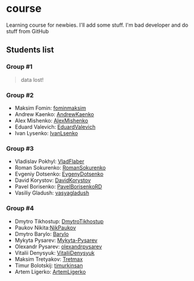 # course

Learning course for newbies. I'll add some stuff. I'm bad developer and do stuff from GitHub

## Students list

### Group #1

> data lost!

### Group #2

- Maksim Fomin: [fominmaksim](https://github.com/fominmaksim)
- Andrew Kaenko: [AndrewKaenko](https://github.com/AndrewKaenko)
- Alex Mishenko: [AlexMishenko](https://github.com/AlexMishenko)
- Eduard Valevich: [EduardValevich](https://github.com/EduardValevich)
- Ivan Lysenko: [IvanLsenko](https://github.com/IvanLsenko)

### Group #3

- Vladislav Pokhyl: [VladFlaber](https://github.com/VladFlaber)
- Roman Sokurenko: [RomanSokurenko](https://github.com/RomanSokurenko)
- Evgeniy Dotsenko: [EvgenyDotsenko](https://github.com/EvgenyDotsenko)
- David Korystov: [DavidKorystov](https://github.com/DavidKorystov)
- Pavel Borisenko: [PavelBorisenkoRD](https://github.com/PavelBorisenkoRD)
- Vasiliy Gladush: [vasyagladush](https://github.com/vasyagladush)

### Group #4

- Dmytro Tikhostup: [DmytroTikhostup](https://github.com/DmytroTikhostup)
- Paukov Nikita:[NikPaukov](https://github.com/NikPaukov)
- Dmytro Barylo: [Barylo](https://github.com/Barylo)
- Mykyta Pysarev: [Mykyta-Pysarev](https://github.com/Mykyta-Pysarev)
- Olexandr Pysarev: [olexandrpysarev](https://github.com/olexandrpysarev)
- Vitalii Denysyuk: [VitaliiDenysyuk](https://github.com/VitaliiDenysyuk)
- Maksim Tretyakov: [Tretmax](https://github.com/Tretmax)
- Timur Bolotskij: [timurkinsan](https://github.com/timurkinsan)
- Artem Ligerko: [ArtemLigerko](https://github.com/ArtemLigerko)
